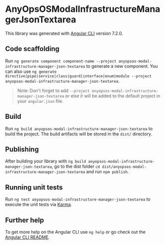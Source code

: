 # AnyOpsOSModalInfrastructureManagerJsonTextarea

This library was generated with [Angular CLI](https://github.com/angular/angular-cli) version 7.2.0.

## Code scaffolding

Run `ng generate component component-name --project anyopsos-modal-infrastructure-manager-json-textarea` to generate a new component. You can also use `ng generate directive|pipe|service|class|guard|interface|enum|module --project anyopsos-modal-infrastructure-manager-json-textarea`.
> Note: Don't forget to add `--project anyopsos-modal-infrastructure-manager-json-textarea` or else it will be added to the default project in your `angular.json` file. 

## Build

Run `ng build anyopsos-modal-infrastructure-manager-json-textarea` to build the project. The build artifacts will be stored in the `dist/` directory.

## Publishing

After building your library with `ng build anyopsos-modal-infrastructure-manager-json-textarea`, go to the dist folder `cd dist/anyopsos-modal-infrastructure-manager-json-textarea` and run `npm publish`.

## Running unit tests

Run `ng test anyopsos-modal-infrastructure-manager-json-textarea` to execute the unit tests via [Karma](https://karma-runner.github.io).

## Further help

To get more help on the Angular CLI use `ng help` or go check out the [Angular CLI README](https://github.com/angular/angular-cli/blob/master/README.md).
